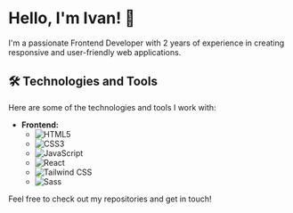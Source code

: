 # Hello, I'm Ivan! 👋

I'm a passionate Frontend Developer with 2 years of experience in creating responsive and user-friendly web applications.

## 🛠️ Technologies and Tools

Here are some of the technologies and tools I work with:

- **Frontend:**
  - ![HTML5](https://img.shields.io/badge/HTML5-E34F26?style=flat&logo=html5&logoColor=white) 
  - ![CSS3](https://img.shields.io/badge/CSS3-1572B6?style=flat&logo=css3&logoColor=white) 
  - ![JavaScript](https://img.shields.io/badge/JavaScript-F7DF1E?style=flat&logo=javascript&logoColor=black) 
  - ![React](https://img.shields.io/badge/React-61DAFB?style=flat&logo=react&logoColor=black) 
  - ![Tailwind CSS](https://img.shields.io/badge/Tailwind%20CSS-06B6D4?style=flat&logo=tailwind-css&logoColor=white) 
  - ![Sass](https://img.shields.io/badge/Sass-CC6699?style=flat&logo=sass&logoColor=white) 

Feel free to check out my repositories and get in touch!
